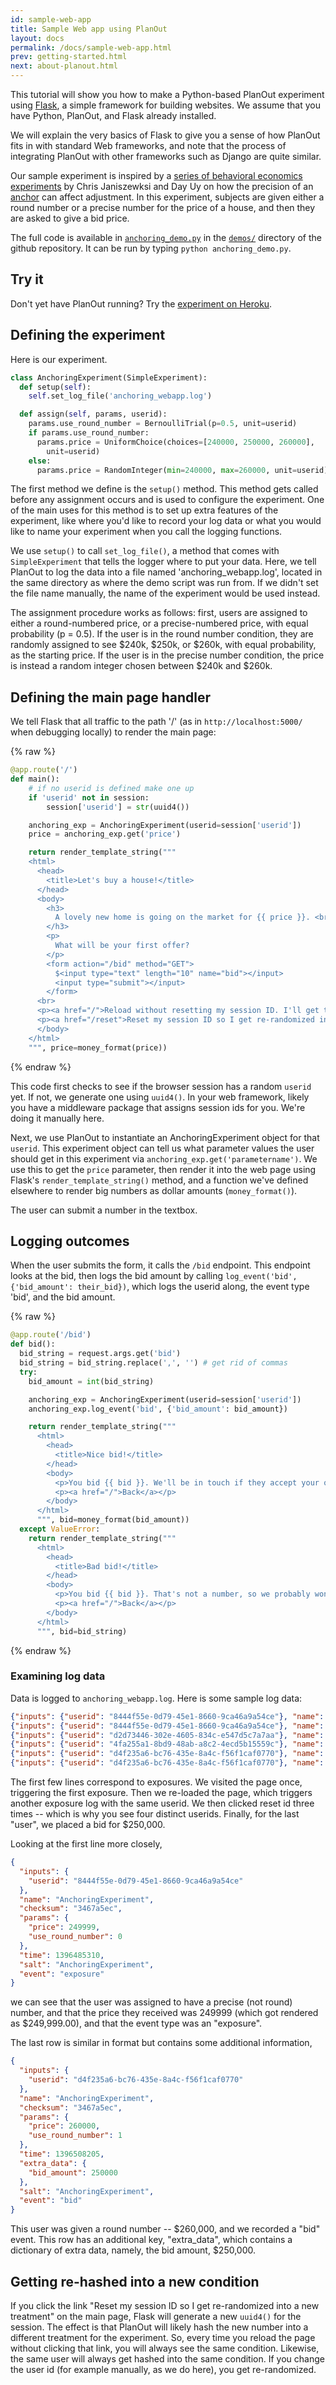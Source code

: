 ```yaml
---
id: sample-web-app
title: Sample Web app using PlanOut
layout: docs
permalink: /docs/sample-web-app.html
prev: getting-started.html
next: about-planout.html
---
```


This tutorial will show you how to make a Python-based PlanOut experiment
using [Flask](http://flask.pocoo.org), a simple framework for building websites.
We assume that you have Python, PlanOut, and Flask already installed.

We will explain the very basics of Flask to give you a sense of how PlanOut fits
in with standard Web frameworks, and note that the process of integrating PlanOut
with other frameworks such as Django are quite similar.


Our sample experiment is inspired by a [series of behavioral economics
experiments](http://warrington.ufl.edu/departments/mkt/docs/janiszewski/Anchor.pdf)
by Chris Janiszewksi and Day Uy on how the precision of an [anchor](http://en.wikipedia.org/wiki/Anchoring)
can affect adjustment.
In this experiment, subjects are given either a round number or a precise
number for the price of a house, and then they are asked to give a bid price.

The full code is available in [`anchoring_demo.py`](https://github.com/facebook/planout/blob/master/demos/anchoring_demo.py)
in the [`demos/`](https://github.com/facebook/planout/blob/master/demos)
directory of the github repository. It can be run by typing `python anchoring_demo.py`.

## Try it
Don't yet have PlanOut running? Try the [experiment on Heroku](http://planoutdemo.herokuapp.com).

## Defining the experiment
Here is our experiment.

```python
class AnchoringExperiment(SimpleExperiment):
  def setup(self):
    self.set_log_file('anchoring_webapp.log')

  def assign(self, params, userid):
    params.use_round_number = BernoulliTrial(p=0.5, unit=userid)
    if params.use_round_number:
      params.price = UniformChoice(choices=[240000, 250000, 260000],
        unit=userid)
    else:
      params.price = RandomInteger(min=240000, max=260000, unit=userid)
```

The first method we define is the `setup()` method. This method gets called
before any assignment occurs and is used to configure the experiment. One of
the main uses for this method is to set up extra features of the experiment,
like where you'd like to record your log data or what you would like to name your
experiment when you call the logging functions.

We use `setup()` to call `set_log_file()`, a method that comes with
`SimpleExperiment` that tells the logger where to put your data. Here,
we tell PlanOut to log the data into a file named 'anchoring_webapp.log', located
in the same directory as where the demo script was run from.
If we didn't set the file name manually, the name of the
experiment would be used instead.

The assignment procedure works as follows:
first, users are assigned to either a round-numbered price, or a precise-numbered
price, with equal probability (p = 0.5). If the user is in the round
number condition, they are randomly assigned to see $240k, $250k, or $260k,
with equal probability, as the starting price. If the user is in the precise
number condition, the price is instead a random integer chosen between
$240k and $260k.


## Defining the main page handler
We tell Flask that all traffic to the path '/' (as in
`http://localhost:5000/` when debugging locally) to render the main page:

{% raw %}
```python
@app.route('/')
def main():
    # if no userid is defined make one up
    if 'userid' not in session:
        session['userid'] = str(uuid4())

    anchoring_exp = AnchoringExperiment(userid=session['userid'])
    price = anchoring_exp.get('price')

    return render_template_string("""
    <html>
      <head>
        <title>Let's buy a house!</title>
      </head>
      <body>
        <h3>
          A lovely new home is going on the market for {{ price }}. <br>
        </h3>
        <p>
          What will be your first offer?
        </p>
        <form action="/bid" method="GET">
          $<input type="text" length="10" name="bid"></input>
          <input type="submit"></input>
        </form>
      <br>
      <p><a href="/">Reload without resetting my session ID. I'll get the same offer when I come back.</a></p>
      <p><a href="/reset">Reset my session ID so I get re-randomized into a new treatment.</a></p>
      </body>
    </html>
    """, price=money_format(price))
```
{% endraw %}

This code first checks to see if the browser session has a random
`userid` yet. If not, we generate one using `uuid4()`. In your web framework,
likely you have a middleware package that assigns session ids for you. We're
doing it manually here.

Next, we use PlanOut to instantiate an AnchoringExperiment object for that
``userid``. This experiment object can tell us what parameter values the user
should get in this experiment via `anchoring_exp.get('parametername')`. We
use this to get the `price` parameter, then render it into the web page
using Flask's `render_template_string()` method, and a function we've defined
elsewhere to render big numbers as dollar amounts (`money_format()`).

The user can submit a number in the textbox.

## Logging outcomes
When the user submits the form, it calls the `/bid` endpoint. This endpoint
looks at the bid, then logs the bid amount by calling
`log_event('bid', {'bid_amount': their_bid})`,
which logs the userid along, the event type 'bid', and the bid amount.

{% raw %}
```python
@app.route('/bid')
def bid():
  bid_string = request.args.get('bid')
  bid_string = bid_string.replace(',', '') # get rid of commas
  try:
    bid_amount = int(bid_string)

    anchoring_exp = AnchoringExperiment(userid=session['userid'])
    anchoring_exp.log_event('bid', {'bid_amount': bid_amount})

    return render_template_string("""
      <html>
        <head>
          <title>Nice bid!</title>
        </head>
        <body>
          <p>You bid {{ bid }}. We'll be in touch if they accept your offer!</p>
          <p><a href="/">Back</a></p>
        </body>
      </html>
      """, bid=money_format(bid_amount))
  except ValueError:
    return render_template_string("""
      <html>
        <head>
          <title>Bad bid!</title>
        </head>
        <body>
          <p>You bid {{ bid }}. That's not a number, so we probably won't be accepting your bid.</p>
          <p><a href="/">Back</a></p>
        </body>
      </html>
      """, bid=bid_string)
```
{% endraw %}

### Examining log data
Data is logged to `anchoring_webapp.log`. Here is some sample log data:

```json
{"inputs": {"userid": "8444f55e-0d79-45e1-8660-9ca46a9a54ce"}, "name": "AnchoringExperiment", "checksum": "3467a5ec", "params": {"price": 249999, "use_round_number": 0}, "time": 1396508171, "salt": "AnchoringExperiment", "event": "exposure"}
{"inputs": {"userid": "8444f55e-0d79-45e1-8660-9ca46a9a54ce"}, "name": "AnchoringExperiment", "checksum": "3467a5ec", "params": {"price": 249999, "use_round_number": 0}, "time": 1396508178, "salt": "AnchoringExperiment", "event": "exposure"}
{"inputs": {"userid": "d2d73446-302e-4605-834c-e547d5c7a7aa"}, "name": "AnchoringExperiment", "checksum": "3467a5ec", "params": {"price": 247796, "use_round_number": 0}, "time": 1396508182, "salt": "AnchoringExperiment", "event": "exposure"}
{"inputs": {"userid": "4fa255a1-8bd9-48ab-a8c2-4ecd5b15559c"}, "name": "AnchoringExperiment", "checksum": "3467a5ec", "params": {"price": 250906, "use_round_number": 0}, "time": 1396508184, "salt": "AnchoringExperiment", "event": "exposure"}
{"inputs": {"userid": "d4f235a6-bc76-435e-8a4c-f56f1caf0770"}, "name": "AnchoringExperiment", "checksum": "3467a5ec", "params": {"price": 260000, "use_round_number": 1}, "time": 1396508187, "salt": "AnchoringExperiment", "event": "exposure"}
{"inputs": {"userid": "d4f235a6-bc76-435e-8a4c-f56f1caf0770"}, "name": "AnchoringExperiment", "checksum": "3467a5ec", "params": {"price": 260000, "use_round_number": 1}, "time": 1396508205, "extra_data": {"bid_amount": 250000}, "salt": "AnchoringExperiment", "event": "bid"}```
```

The first few lines correspond to exposures. We visited the page once, triggering
the first exposure. Then we re-loaded the page, which triggers another exposure
log with the same userid. We then clicked reset id three times -- which is why
you see four distinct userids.  Finally, for the last "user", we placed a bid
for $250,000.


Looking at the first line more closely,

```json
{
  "inputs": {
    "userid": "8444f55e-0d79-45e1-8660-9ca46a9a54ce"
  },
  "name": "AnchoringExperiment",
  "checksum": "3467a5ec",
  "params": {
    "price": 249999,
    "use_round_number": 0
  },
  "time": 1396485310,
  "salt": "AnchoringExperiment",
  "event": "exposure"
}
```

we can see that the user was assigned to have a precise (not round) number,
and that the price they received was 249999 (which got rendered as $249,999.00),
and that the event type was an "exposure".

The last row is similar in format but contains some additional information,

```json
{
  "inputs": {
    "userid": "d4f235a6-bc76-435e-8a4c-f56f1caf0770"
  },
  "name": "AnchoringExperiment",
  "checksum": "3467a5ec",
  "params": {
    "price": 260000,
    "use_round_number": 1
  },
  "time": 1396508205,
  "extra_data": {
    "bid_amount": 250000
  },
  "salt": "AnchoringExperiment",
  "event": "bid"
}
```

This user was given a round number -- $260,000, and we recorded a "bid" event.
This row has an additional key, "extra_data", which contains a dictionary of
extra data, namely, the bid amount, $250,000.


## Getting re-hashed into a new condition
If you click the link "Reset my session ID so I get re-randomized into a new treatment" on the main page, Flask will generate a new `uuid4()` for the session. The effect is that PlanOut will likely hash the new number into a different treatment for the experiment. So, every time you reload the page without clicking that link, you will always see the same condition. Likewise, the same user will always get hashed into the same condition. If you change the user id (for example manually, as we do here), you get re-randomized.
